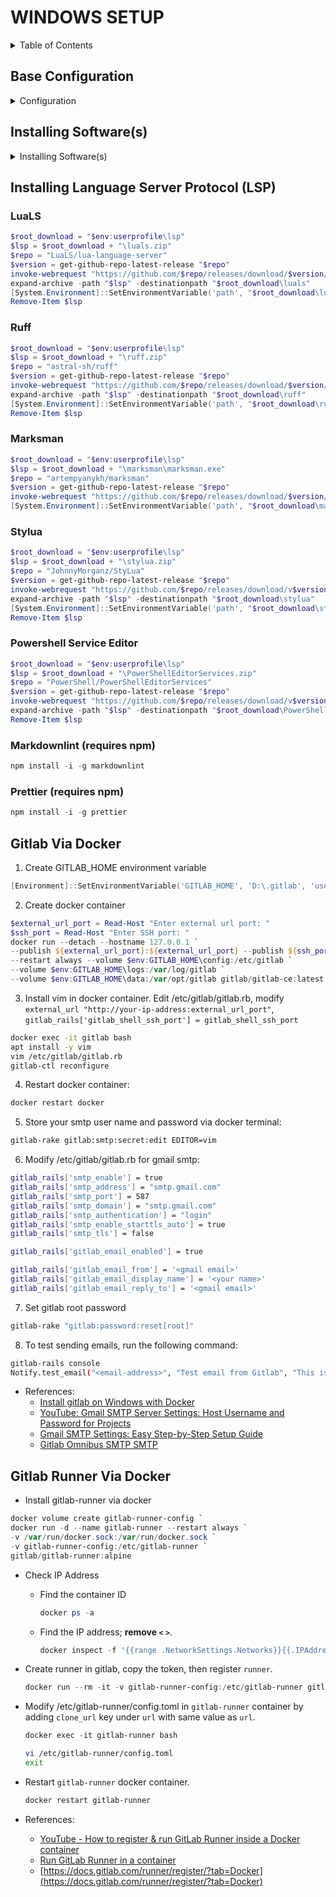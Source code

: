 # WINDOWS SETUP

<details>
<summary>Table of Contents</summary>

- [WINDOWS SETUP](#windows-setup)
  - [Base Configuration](#base-configuration)
    - [Enable powershell script execution](#enable-powershell-script-execution)
    - [File Explorer](#file-explorer)
    - [Settings](#settings)
    - [Add Webpage To Host](#add-webpage-to-host)
    - [Fonts](#fonts)
  - [Installing Software(s)](#installing-softwares)
    - [7-Zip](#7-zip)
    - [Powershell 7](#powershell-7)
    - [Git](#git)
    - [Git - Delta](#git---delta)
    - [NodeJS](#nodejs)
    - [VS Code](#vs-code)
    - [Neovim](#neovim)
    - [PowerToys](#powertoys)
    - [Docker Desktop](#docker-desktop)
  - [Gitlab Via Docker](#gitlab-via-docker)

</details>

## Base Configuration

<details>
<summary>Configuration</summary>

### Enable powershell script execution

```powershell
  # Only For Current Session
Set-ExecutionPolicy -ExecutionPolicy AllSigned -Scope Process

# Always Enable For Current User
Set-ExecutionPolicy Bypass -Scope CurrentUser -Force
```

- References:
  - [Microsoft Docs](https://docs.microsoft.com/en-us/powershell/module/microsoft.powershell.security/set-executionpolicy)
  - [makeuseof](https://www.makeuseof.com/enable-script-execution-policy-windows-powershell/)

### File Explorer

- Option
  - General
    - Open File Explorer to `This PC`.
    - Disable
      - Show recently used files
      - Show frequently used folders
      - Show recommended sections
      - Include account based insights
    - View
      - Enable `Decrease space between items`
      - Enable `Display the full path in the title bar`
      - Select `Show hidden files, folders, and drives`
      - Disable `Hide extensions for known file types`

### Settings

- Open settings
  - Personalization
    - Colors
      - Dark
    - Start
      - Layout: more pins
      - Disable all options
    - Taskbar
      - Disable Copilot, Task View, Widgets
      - Modify 'other system tray icons'
      - Modify 'taskbar behaviors'
  - Apps > Advanced app settings > App execution aliases
    - Disable `python` and `python3`

### Add Webpage To Host

- Open powershell as admin

  ```powershell
  Add-Content -Path $env:windir\System32\drivers\etc\hosts -Value "`n127.0.0.1`tlocalhost" -Force
  ```

### Fonts

- Install fonts for overall use.

```powershell
function get-github-repo-latest-release {
    param(
        [Parameter(Mandatory = $true)][string]$repo
    )
    $url = "https://github.com/" + $repo + "/releases/latest"
    $request = [System.Net.WebRequest]::Create($url)
    $response = $request.GetResponse()
    $realTagUrl = $response.ResponseUri.OriginalString
    $version = $realTagUrl.split('/')[-1].Trim('v')
    return $version
}

$sourcedir   = "$env:userprofile/setup/fonts"

# Font - Fira Code, JetBrainsMono, Caskaydia Cove
$repo = "ryanoasis/nerd-fonts"
$version = get-github-repo-latest-release "$repo"
invoke-webrequest "https://github.com/$repo/releases/download/v$version/JetBrainsMono.zip" `
 -outfile (new-item -path "$sourcedir\JetBrainsMono.zip" -force)

get-childitem -path $sourcedir | foreach {
    expand-archive -path $_.fullname -destinationpath "$sourcedir" -force
}

# Only copy below lines if filter is correct, install manually if unsure.
$destination = (new-object -comobject shell.application).namespace(0x14)
# filter filename that contains `font-`, and does not include NL
get-childitem -path $sourcedir -filter "*font-*" | where-object {$_.name -match "^((?!NL).)*$"} | foreach {
    # install font
    $destination.copyhere($_.fullname,0x10)
}
# filter filename that contains `fontmono-`, and does not include NL
get-childitem -path $sourcedir -filter "*fontmono-*" | where-object {$_.name -match "^((?!NL).)*$"} | foreach {
    # install font
    $destination.copyhere($_.fullname,0x10)
}
remove-item -path "$sourcedir/*" -recurse -force

```

- Install fonts for console. Open powershell as admin.

```powershell
Set-ItemProperty -Path 'HKLM:\SOFTWARE\Microsoft\Windows NT\CurrentVersion\Console\TrueTypeFont' -Name '0000' -Value 'JetBrainsMono Nerd Font Mono'

```

- Open each console (cmd, powershell, etc) and update the font.

- References:
  - https://superuser.com/questions/1347724/how-can-i-add-additional-fonts-to-the-windows-console
  - https://gist.github.com/anthonyeden/0088b07de8951403a643a8485af2709b
  - https://richardspowershellblog.wordpress.com/2008/03/20/special-folders/


</details>


## Installing Software(s)

<details>
<summary>Installing Software(s)</summary>

- Ensure powershell already has this fucntion in powershell profile. If not, copy the function to your current terminal.

  ```powershell
  function get-github-repo-latest-release {
      param(
          [Parameter(Mandatory = $true)][string]$repo
      )
      $url = "https://github.com/" + $repo + "/releases/latest"
      $request = [System.Net.WebRequest]::Create($url)
      $response = $request.GetResponse()
      $realTagUrl = $response.ResponseUri.OriginalString
      $version = $realTagUrl.split('/')[-1].Trim('v')
      return $version
  }
  ```

- List of apps:
  - [x] 7-Zip
  - [x] Powershell 7
  - [x] Git
  - [x] Git - Delta
  - [x] NodeJS
  - [x] VSCode
  - [x] Neovim
  - [x] Docker Desktop
  - [ ] Fastfetch
  - [ ] Wezterm
  - [ ] AutoHotKey
  - [ ] VS Build Tools
  - [ ] VLC
  - [ ] Notepad++
  - [ ] bitwarden
  - [ ] cygwin
  - [ ] clink (cmd)
  - [ ] powertoys
  - [ ] ripgrep
  - [ ] jq
  - [ ] fzf
  - [ ] bat
  - [ ] pyenv (python)
  - [x] uv (python)

### 7-Zip

```powershell
$root_download = "$env:userprofile\setup"
$app = $root_download + "\software\7zip.exe"
$url = 'https://7-zip.org/' + (invoke-webrequest -usebasicparsing -uri 'https://7-zip.org/' `
  | select-object -expandproperty links `
  | where-object {($_.outerhtml -match 'download') -and ($_.href -like "a/*") -and ($_.href -like "*-x64.exe")} `
  | select-object -first 1 | select-object -expandproperty href)
invoke-webrequest $url -outfile (new-item -path "$app" -force)
Start-Process -FilePath $app -Args "/S" -Verb RunAs -Wait
Remove-Item $app
```

### Powershell 7

```powershell
$root_download = "$env:userprofile\setup"
$app = $root_download + "\software\powershell.msi"
$repo = "powershell/powershell"
$version = get-github-repo-latest-release "$repo"
invoke-webrequest "https://github.com/$repo/releases/download/v$version/powershell-$version-win-x64.msi" -outfile (new-item -path "$app" -force)
# iex "& { $(irm https://aka.ms/install-powershell.ps1) } -UseMSI -Quiet"
start-process -filepath "$app" -Args "/quiet /passive ADD_EXPLORER_CONTEXT_MENU_OPENPOWERSHELL=1 ADD_PATH=1" -Wait
Remove-Item $app
```

### Git

```powershell
$root_download = "$env:userprofile\setup"
$app = $root_download + "\software\git.exe"
$repo = "git-for-windows/git"
$version = get-github-repo-latest-release "$repo"
$version = $version -split "\.\D+.+"
$version = $version.split(" ")[0]
$url = "https://github.com/$repo/releases/download/v$version.windows.1/Git-$version-64-bit.exe"
invoke-webrequest "https://github.com/$repo/releases/download/v$version.windows.1/Git-$version-64-bit.exe" -outfile (new-item -path "$app" -force)
start-process -filepath "$app" -args "/VERYSILENT /NORESTART" -wait
[System.Environment]::SetEnvironmentVariable('path', "C:\Program Files\Git\bin;" + [System.Environment]::GetEnvironmentVariable('path', "User"),"User")
Remove-Item $app
```

### Git - Delta

```powershell
$root_download = "$env:userprofile\setup"
$app = $root_download + "\software\delta.zip"
$repo = "dandavison/delta"
$version = get-github-repo-latest-release "$repo"
$url = "https://github.com/$repo/releases/download/$version/delta-$version-x86_64-pc-windows-msvc.zip"
invoke-webrequest $url -outfile (new-item -path "$app" -force)
expand-archive -path "$app" -destinationpath "$env:localappdata"
$temp = get-childitem -path  $env:localappdata -directory -filter "*delta*" | select-object -expandproperty name
rename-item "$env:localappdata\$temp" "$env:localappdata\delta"
[System.Environment]::SetEnvironmentVariable('path', $env:localappdata + "\delta;" + [System.Environment]::GetEnvironmentVariable('path', "User"),"User")
Remove-Item $app
```

### NodeJS

```powershell
$root_download = "$env:userprofile\setup"
$app = $root_download + "\software\node_js.msi"
$url = (invoke-webrequest -usebasicparsing -uri "https://nodejs.org/en" `
  | select-object -expandproperty links `
  | where-object {($_.outerhtml -match "LTS")} `
  | select-object -first 1 `
  | select-object -expandproperty href).replace(".tar.gz", "-x64.msi")
invoke-webrequest "$url" -outfile (new-item -path "$app" -force)
start-process -filepath "msiexec.exe" -args "/i $app /qn /l* $root_download\software\node-log.txt" -wait
Remove-Item $app
```

### VS Code

```powershell
$root_download = "$env:userprofile\setup"
$app = $root_download + "\software\vscode.exe"
invoke-webrequest "https://code.visualstudio.com/sha/download?build=stable&os=win32-x64-user" -outfile (new-item -path "$app" -force)
start-process -filepath "$app" -args "/verysilent /norestart /mergetasks=addcontextmenufiles,addcontextmenufolders,!runcode,!desktopicon" -wait
Remove-Item $app
```

### Neovim

```powershell
$root_download = "$env:userprofile\setup"
$app = $root_download + "\software\neovim.zip"
$repo = "neovim/neovim"
$version = get-github-repo-latest-release "$repo"
invoke-webrequest "https://github.com/$repo/releases/download/v$version/nvim-win64.zip" -outfile (new-item -path "$app" -force)
expand-archive -path "$app" -destinationpath "$env:localappdata"
$temp = get-childitem -path  $env:localappdata -directory -filter "*nvim-win64*" | select-object -expandproperty name
rename-item "$env:localappdata\$temp" "$env:localappdata\neovim"
[System.Environment]::SetEnvironmentVariable('path', $env:localappdata + "\neovim\bin;" + [System.Environment]::GetEnvironmentVariable('path', "User"),"User")
Remove-Item $app
```

### PowerToys

```powershell
$root_download = "$env:userprofile\setup"
$app = $root_download + "\software\powertoys.exe"
$repo = "microsoft/PowerToys"
$version = get-github-repo-latest-release "$repo"
invoke-webrequest "https://github.com/$repo/releases/download/v$version/PowerToysUserSetup-$version-x64.exe" -outfile (new-item -path "$app" -force)
start-process -filepath "$app" -args "/quiet /passive" -wait
Remove-Item $app
```

### Docker Desktop

```powershell
$root_download = "$env:userprofile\setup"
$app = $root_download + "\software\docker.exe"
$url = (invoke-webrequest -usebasicparsing -uri "https://docs.docker.com/desktop/setup/install/windows-install/" | select-object -expandproperty links | where-object {($_.outerhtml -match "amd64")} | select-object -expandproperty href)
invoke-webrequest "$url" -outfile (new-item -path "$app" -force)
start-process -filepath $app -wait install
Remove-Item $app
```
 ### UV (Python)

```powershell
powershell -ExecutionPolicy ByPass -c "irm https://astral.sh/uv/install.ps1 | iex"
```

</details>


## Installing Language Server Protocol (LSP)

### LuaLS

```powershell
$root_download = "$env:userprofile\lsp"
$lsp = $root_download + "\luals.zip"
$repo = "LuaLS/lua-language-server"
$version = get-github-repo-latest-release "$repo"
invoke-webrequest "https://github.com/$repo/releases/download/$version/lua-language-server-$version-win32-x64.zip" -outfile (new-item -path "$lsp" -force)
expand-archive -path "$lsp" -destinationpath "$root_download\luals"
[System.Environment]::SetEnvironmentVariable('path', "$root_download\luals\bin;" + [System.Environment]::GetEnvironmentVariable('path', "User"),"User")
Remove-Item $lsp
```

### Ruff

```powershell
$root_download = "$env:userprofile\lsp"
$lsp = $root_download + "\ruff.zip"
$repo = "astral-sh/ruff"
$version = get-github-repo-latest-release "$repo"
invoke-webrequest "https://github.com/$repo/releases/download/$version/ruff-x86_64-pc-windows-msvc.zip" -outfile (new-item -path "$lsp" -force)
expand-archive -path "$lsp" -destinationpath "$root_download\ruff"
[System.Environment]::SetEnvironmentVariable('path', "$root_download\ruff;" + [System.Environment]::GetEnvironmentVariable('path', "User"),"User")
Remove-Item $lsp
```

### Marksman

```powershell
$root_download = "$env:userprofile\lsp"
$lsp = $root_download + "\marksman\marksman.exe"
$repo = "artempyanykh/marksman"
$version = get-github-repo-latest-release "$repo"
invoke-webrequest "https://github.com/$repo/releases/download/$version/marksman.exe" -outfile (new-item -path "$lsp" -force)
[System.Environment]::SetEnvironmentVariable('path', "$root_download\marksman;" + [System.Environment]::GetEnvironmentVariable('path', "User"),"User")
```

### Stylua

```powershell
$root_download = "$env:userprofile\lsp"
$lsp = $root_download + "\stylua.zip"
$repo = "JohnnyMorganz/StyLua"
$version = get-github-repo-latest-release "$repo"
invoke-webrequest "https://github.com/$repo/releases/download/v$version/stylua-windows-x86_64.zip" -outfile (new-item -path "$lsp" -force)
expand-archive -path "$lsp" -destinationpath "$root_download\stylua"
[System.Environment]::SetEnvironmentVariable('path', "$root_download\stylua;" + [System.Environment]::GetEnvironmentVariable('path', "User"),"User")
Remove-Item $lsp
```

### Powershell Service Editor

```powershell
$root_download = "$env:userprofile\lsp"
$lsp = $root_download + "\PowerShellEditorServices.zip"
$repo = "PowerShell/PowerShellEditorServices"
$version = get-github-repo-latest-release "$repo"
invoke-webrequest "https://github.com/$repo/releases/download/v$version/PowerShellEditorServices.zip" -outfile (new-item -path "$lsp" -force)
expand-archive -path "$lsp" -destinationpath "$root_download\PowerShellEditorServices"
Remove-Item $lsp
```

### Markdownlint (requires npm)

```powershell
npm install -i -g markdownlint
```

### Prettier (requires npm)

```powershell
npm install -i -g prettier
```

## Gitlab Via Docker

1. Create GITLAB_HOME environment variable

  ```powershell
  [Environment]::SetEnvironmentVariable('GITLAB_HOME', 'D:\.gitlab', 'user')
  ```

2. Create docker container

  ```powershell
  $external_url_port = Read-Host "Enter external url port: "
  $ssh_port = Read-Host "Enter SSH port: "
  docker run --detach --hostname 127.0.0.1 `
  --publish ${external_url_port}:${external_url_port} --publish ${ssh_port}:22 --name gitlab `
  --restart always --volume $env:GITLAB_HOME\config:/etc/gitlab `
  --volume $env:GITLAB_HOME\logs:/var/log/gitlab `
  --volume $env:GITLAB_HOME\data:/var/opt/gitlab gitlab/gitlab-ce:latest
  ```

3. Install vim in docker container. Edit /etc/gitlab/gitlab.rb, modify `external_url "http://your-ip-address:external_url_port"`, `gitlab_rails['gitlab_shell_ssh_port'] = gitlab_shell_ssh_port`

  ```bash
  docker exec -it gitlab bash
  apt install -y vim
  vim /etc/gitlab/gitlab.rb
  gitlab-ctl reconfigure
  ```

4. Restart docker container:

  ```powershell
  docker restart docker
  ```

5. Store your smtp user name and password via docker terminal:

  ```bash
  gitlab-rake gitlab:smtp:secret:edit EDITOR=vim  
  ```

6. Modify /etc/gitlab/gitlab.rb for gmail smtp:

  ```bash
  gitlab_rails['smtp_enable'] = true
  gitlab_rails['smtp_address'] = "smtp.gmail.com"
  gitlab_rails['smtp_port'] = 587
  gitlab_rails['smtp_domain'] = "smtp.gmail.com"
  gitlab_rails['smtp_authentication'] = "login"
  gitlab_rails['smtp_enable_starttls_auto'] = true
  gitlab_rails['smtp_tls'] = false

  gitlab_rails['gitlab_email_enabled'] = true

  gitlab_rails['gitlab_email_from'] = '<gmail email>'
  gitlab_rails['gitlab_email_display_name'] = '<your name>'
  gitlab_rails['gitlab_email_reply_to'] = '<gmail email>'
```

7. Set gitlab root password

  ```bash
  gitlab-rake "gitlab:password:reset[root]"
  ```

8. To test sending emails, run the following command:

  ```bash
  gitlab-rails console
  Notify.test_email("<email-address>", "Test email from Gitlab", "This is a test email from Gitlab!").deliver_now
  ```

- References:
  - [Install gitlab on Windows with Docker](https://stackoverflow.com/a/66357935)
  - [YouTube: Gmail SMTP Server Settings: Host Username and Password for Projects](https://www.youtube.com/watch?v=I9x0w8cjR_o)
  - [Gmail SMTP Settings: Easy Step-by-Step Setup Guide](https://www.gmass.co/blog/gmail-smtp/)
  - [Gitlab Omnibus SMTP SMTP](https://docs.gitlab.com/omnibus/settings/smtp.html)

## Gitlab Runner Via Docker

- Install gitlab-runner via docker

```powershell
docker volume create gitlab-runner-config `
docker run -d --name gitlab-runner --restart always `
-v /var/run/docker.sock:/var/run/docker.sock `
-v gitlab-runner-config:/etc/gitlab-runner `
gitlab/gitlab-runner:alpine
```

- Check IP Address
  - Find the container ID

    ```powershell
    docker ps -a
    ```

  - Find the IP address; __remove `<` `>`__.

    ``` powershell
    docker inspect -f '{{range .NetworkSettings.Networks}}{{.IPAddress}}{{end}}' <container id>
    ```

- Create runner in gitlab, copy the token, then register `runner`.

  ```powershell
  docker run --rm -it -v gitlab-runner-config:/etc/gitlab-runner gitlab/gitlab-runner:alpine register
  ```

- Modify /etc/gitlab-runner/config.toml in `gitlab-runner` container by adding `clone_url` key under `url` with same value as `url`.

  ```powershell
  docker exec -it gitlab-runner bash
  ```

  ```bash
  vi /etc/gitlab-runner/config.toml
  exit
  ```

- Restart `gitlab-runner` docker container.

  ```powershell
  docker restart gitlab-runner
  ```

- References:
  - [YouTube - How to register & run GitLab Runner inside a Docker container](https://www.youtube.com/watch?v=JLdPiq0owUM)
  - [Run GitLab Runner in a container](https://docs.gitlab.com/runner/install/docker.html)
  - [https://docs.gitlab.com/runner/register/?tab=Docker](https://docs.gitlab.com/runner/register/?tab=Docker)
